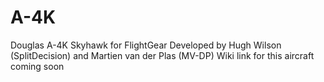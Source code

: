 # A-4K
Douglas A-4K Skyhawk for FlightGear
Developed by Hugh Wilson (SplitDecision) and Martien van der Plas (MV-DP)
Wiki link for this aircraft coming soon
